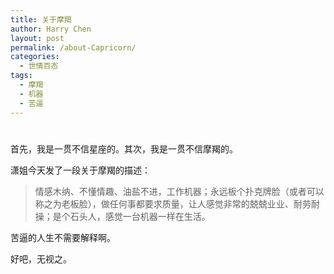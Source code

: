 ```yaml
---
title: 关于摩羯
author: Harry Chen
layout: post
permalink: /about-Capricorn/
categories:
  - 世情百态
tags:
  - 摩羯
  - 机器
  - 苦逼
---
```

# 

首先，我是一贯不信星座的。其次，我是一贯不信摩羯的。

潇姐今天发了一段关于摩羯的描述：

> 情感木纳、不懂情趣、油盐不进，工作机器；永远板个扑克牌脸（或者可以称之为老板脸），做任何事都要求质量，让人感觉非常的兢兢业业、耐劳耐操；是个石头人，感觉一台机器一样在生活。

苦逼的人生不需要解释啊。

好吧，无视之。